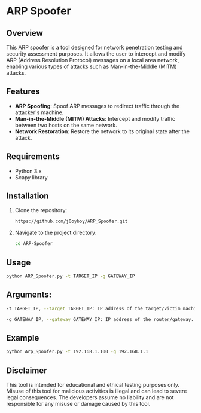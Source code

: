 # ARP Spoofer

## Overview
This ARP spoofer is a tool designed for network penetration testing and security assessment purposes. It allows the user to intercept and modify ARP (Address Resolution Protocol) messages on a local area network, enabling various types of attacks such as Man-in-the-Middle (MITM) attacks.

## Features
- **ARP Spoofing**: Spoof ARP messages to redirect traffic through the attacker's machine.
- **Man-in-the-Middle (MITM) Attacks**: Intercept and modify traffic between two hosts on the same network.
- **Network Restoration**: Restore the network to its original state after the attack.

## Requirements
- Python 3.x
- Scapy library

## Installation
1. Clone the repository:
    ```bash
    https://github.com/j0oyboy/ARP_Spoofer.git
    ```
2. Navigate to the project directory:
    ```bash
    cd ARP-Spoofer
    ```

## Usage
```bash
python ARP_Spoofer.py -t TARGET_IP -g GATEWAY_IP
```
## Arguments:
```bash
-t TARGET_IP, --target TARGET_IP: IP address of the target/victim machine.

-g GATEWAY_IP, --gateway GATEWAY_IP: IP address of the router/gateway.
```
## Example
```bash
python Arp_Spoofer.py -t 192.168.1.100 -g 192.168.1.1
```
## Disclaimer
This tool is intended for educational and ethical testing purposes only. Misuse of this tool for malicious activities is illegal and can lead to severe legal consequences. The developers assume no liability and are not responsible for any misuse or damage caused by this tool.
